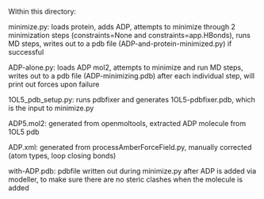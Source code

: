 Within this directory:

minimize.py: loads protein, adds ADP, attempts to minimize through 2 minimization steps 
(constraints=None and constraints=app.HBonds), runs MD steps, writes out to a pdb file
(ADP-and-protein-minimized.py) if successful

ADP-alone.py: loads ADP mol2, attempts to minimize and run MD steps, writes out to a pdb
file (ADP-minimizing.pdb) after each individual step, will print out forces upon failure

1OL5_pdb_setup.py: runs pdbfixer and generates 1OL5-pdbfixer.pdb, which is the input to minimize.py

ADP5.mol2: generated from openmoltools, extracted ADP molecule from 1OL5 pdb

ADP.xml: generated from processAmberForceField.py, manually corrected (atom types, loop closing bonds)

with-ADP.pdb: pdbfile written out during minimize.py after ADP is added via modeller, to 
make sure there are no steric clashes when the molecule is added


